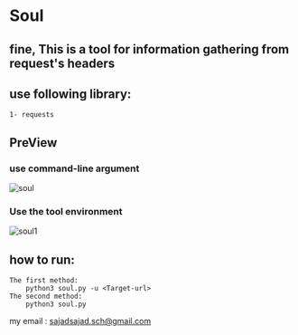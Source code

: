 # Soul

## fine, This is a tool for information gathering from request's headers

## use following library:
	1- requests
## PreView

### use command-line argument

![soul](https://user-images.githubusercontent.com/71703544/108736186-61218000-74ff-11eb-98e2-2dc243ecc116.png)

### Use the tool environment

![soul1](https://user-images.githubusercontent.com/71703544/108736318-7eeee500-74ff-11eb-87c2-324b34e725fc.png)

## how to run:
	The first method:
		python3 soul.py -u <Target-url>
	The second method:
		python3 soul.py

my email : sajadsajad.sch@gmail.com
